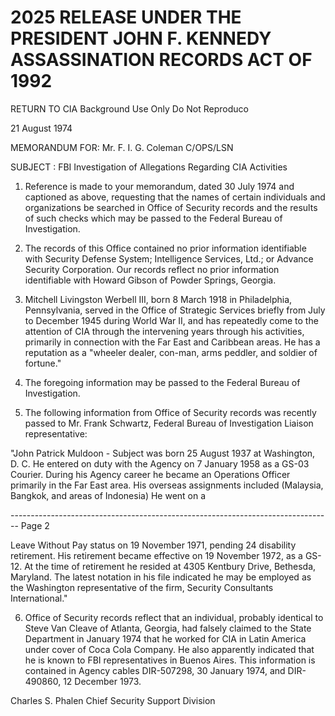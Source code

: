 # 2025 RELEASE UNDER THE PRESIDENT JOHN F. KENNEDY ASSASSINATION RECORDS ACT OF 1992

RETURN TO CIA
Background Use Only
Do Not Reproduco

21 August 1974

MEMORANDUM FOR: Mr. F. I. G. Coleman
C/OPS/LSN

SUBJECT : FBI Investigation of Allegations
Regarding CIA Activities

1. Reference is made to your memorandum, dated 30 July 1974 and captioned as above, requesting that the names of certain individuals and organizations be searched in Office of Security records and the results of such checks which may be passed to the Federal Bureau of Investigation.

2. The records of this Office contained no prior information identifiable with Security Defense System; Intelligence Services, Ltd.; or Advance Security Corporation. Our records reflect no prior information identifiable with Howard Gibson of Powder Springs, Georgia.

3. Mitchell Livingston Werbell III, born 8 March 1918 in Philadelphia, Pennsylvania, served in the Office of Strategic Services briefly from July to December 1945 during World War II, and has repeatedly come to the attention of CIA through the intervening years through his activities, primarily in connection with the Far East and Caribbean areas. He has a reputation as a "wheeler dealer, con-man, arms peddler, and soldier of fortune."

4. The foregoing information may be passed to the Federal Bureau of Investigation.

5. The following information from Office of Security records was recently passed to Mr. Frank Schwartz, Federal Bureau of Investigation Liaison representative:

"John Patrick Muldoon - Subject was born 25 August 1937 at Washington, D. C. He entered on duty with the Agency on 7 January 1958 as a GS-03 Courier. During his Agency career he became an Operations Officer primarily in the Far East area. His overseas assignments included (Malaysia, Bangkok, and areas of Indonesia) He went on a


-------------------------------------------------------------------------------- Page 2

Leave Without Pay status on 19 November 1971, pending 24 disability retirement. His retirement became effective on 19 November 1972, as a GS-12. At the time of retirement he resided at 4305 Kentbury Drive, Bethesda, Maryland. The latest notation in his file indicated he may be employed as the Washington representative of the firm, Security Consultants International."

6. Office of Security records reflect that an individual, probably identical to Steve Van Cleave of Atlanta, Georgia, had falsely claimed to the State Department in January 1974 that he worked for CIA in Latin America under cover of Coca Cola Company. He also apparently indicated that he is known to FBI representatives in Buenos Aires. This information is contained in Agency cables DIR-507298, 30 January 1974, and DIR-490860, 12 December 1973.

Charles S. Phalen
Chief
Security Support Division
